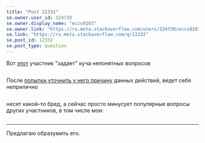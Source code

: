 ```yaml
---
title: "Post 12332"
se.owner.user_id: 324730
se.owner.display_name: "eccs0103"
se.owner.link: "https://ru.meta.stackoverflow.com/users/324730/eccs0103"
se.link: "https://ru.meta.stackoverflow.com/q/12332"
se.post_id: 12332
se.post_type: question
---
```

<p>Вот <a href="https://ru.stackoverflow.com/users/11849">этот</a> участник &quot;задает&quot; куча непонятных вопросов</p>
<p><a href="https://i.stack.imgur.com/VToHs.png" rel="nofollow noreferrer"><img src="https://i.stack.imgur.com/VToHs.png" alt="" /></a></p>
<p>После <a href="https://ru.stackoverflow.com/questions/1492156/%D0%9D%D0%B0-%D0%BA%D0%B0%D0%BA%D0%B8%D0%B5-%D0%BA%D0%B0%D1%82%D0%B5%D0%B3%D0%BE%D1%80%D0%B8%D0%B8-%D0%BC%D0%BE%D0%B6%D0%BD%D0%BE-%D0%BF%D0%BE%D0%B1%D0%B8%D1%82%D1%8C-%D0%B2%D0%B5%D1%81%D1%8C-%D1%81%D0%BE%D1%84%D1%82?noredirect=1#comment2674844_1492156">попытки уточнить у него причину</a> данных действий, ведет себя неприлично</p>
<p><a href="https://i.stack.imgur.com/dtkuO.png" rel="nofollow noreferrer"><img src="https://i.stack.imgur.com/dtkuO.png" alt="" /></a></p>
<p>несет какой-то бред, а сейчас просто минусует популярные вопросы других участников, в том числе мои:</p>
<p><a href="https://i.stack.imgur.com/AJ0kJ.png" rel="nofollow noreferrer"><img src="https://i.stack.imgur.com/AJ0kJ.png" alt="" /></a></p>
<hr />
<p>Предлагаю образумить его.</p>
